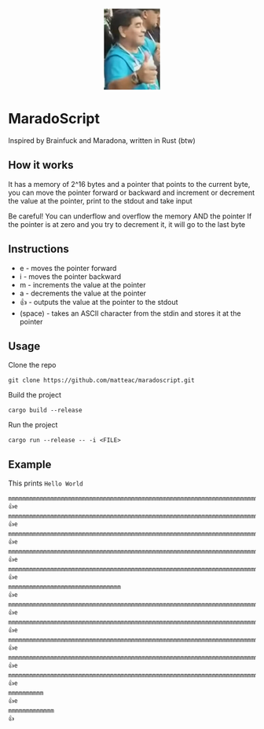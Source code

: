 <p align="center">
  <img src="images/maradona.jpeg" alt="Logo">
</p>




# MaradoScript
Inspired by Brainfuck and Maradona, written in Rust (btw)

## How it works
It has a memory of 2^16 bytes and a pointer that points to the current byte, you can move the pointer forward or backward and increment or decrement the value at the pointer, print to the stdout and take input

Be careful! You can underflow and overflow the memory AND the pointer
If the pointer is at zero and you try to decrement it, it will go to the last byte


## Instructions
- e - moves the pointer forward
- i - moves the pointer backward 
- m - increments the value at the pointer 
- a - decrements the value at the pointer
- 👍 - outputs the value at the pointer to the stdout
-   (space) - takes an ASCII character from the stdin and stores it at the pointer


## Usage
Clone the repo
```shell
git clone https://github.com/matteac/maradoscript.git
```
Build the project
```shell
cargo build --release
```
Run the project
```shell
cargo run --release -- -i <FILE>
```

## Example
This prints `Hello World`
```
mmmmmmmmmmmmmmmmmmmmmmmmmmmmmmmmmmmmmmmmmmmmmmmmmmmmmmmmmmmmmmmmmmmmmmmm
👍e
mmmmmmmmmmmmmmmmmmmmmmmmmmmmmmmmmmmmmmmmmmmmmmmmmmmmmmmmmmmmmmmmmmmmmmmmmmmmmmmmmmmmmmmmmmmmmmmmmmmmm
👍e
mmmmmmmmmmmmmmmmmmmmmmmmmmmmmmmmmmmmmmmmmmmmmmmmmmmmmmmmmmmmmmmmmmmmmmmmmmmmmmmmmmmmmmmmmmmmmmmmmmmmmmmmmmmm
👍e
mmmmmmmmmmmmmmmmmmmmmmmmmmmmmmmmmmmmmmmmmmmmmmmmmmmmmmmmmmmmmmmmmmmmmmmmmmmmmmmmmmmmmmmmmmmmmmmmmmmmmmmmmmmm
👍e
mmmmmmmmmmmmmmmmmmmmmmmmmmmmmmmmmmmmmmmmmmmmmmmmmmmmmmmmmmmmmmmmmmmmmmmmmmmmmmmmmmmmmmmmmmmmmmmmmmmmmmmmmmmmmmm
👍e
mmmmmmmmmmmmmmmmmmmmmmmmmmmmmmmm
👍e
mmmmmmmmmmmmmmmmmmmmmmmmmmmmmmmmmmmmmmmmmmmmmmmmmmmmmmmmmmmmmmmmmmmmmmmmmmmmmmmmmmmmmmm
👍e
mmmmmmmmmmmmmmmmmmmmmmmmmmmmmmmmmmmmmmmmmmmmmmmmmmmmmmmmmmmmmmmmmmmmmmmmmmmmmmmmmmmmmmmmmmmmmmmmmmmmmmmmmmmmmmm
👍e
mmmmmmmmmmmmmmmmmmmmmmmmmmmmmmmmmmmmmmmmmmmmmmmmmmmmmmmmmmmmmmmmmmmmmmmmmmmmmmmmmmmmmmmmmmmmmmmmmmmmmmmmmmmmmmmmmm
👍e
mmmmmmmmmmmmmmmmmmmmmmmmmmmmmmmmmmmmmmmmmmmmmmmmmmmmmmmmmmmmmmmmmmmmmmmmmmmmmmmmmmmmmmmmmmmmmmmmmmmmmmmmmmmm
👍e
mmmmmmmmmmmmmmmmmmmmmmmmmmmmmmmmmmmmmmmmmmmmmmmmmmmmmmmmmmmmmmmmmmmmmmmmmmmmmmmmmmmmmmmmmmmmmmmmmmmm
👍e
mmmmmmmmmm
👍e
mmmmmmmmmmmmm
👍
```
